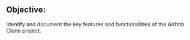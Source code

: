 ## Objective:

Identify and document the key features and functionalities of the Airbnb Clone project.
